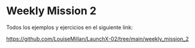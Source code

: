 # Weekly Mission 2

Todos los ejemplos y ejercicios en el siguiente link:

https://github.com/LouiseMillan/LaunchX-02/tree/main/weekly_mission_2
